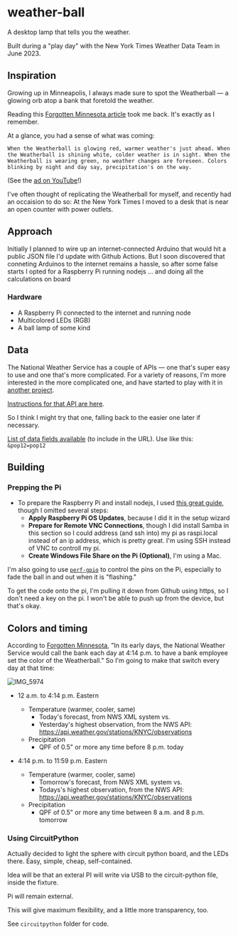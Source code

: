 # weather-ball
A desktop lamp that tells you the weather. 

Built during a "play day" with the New York Times Weather Data Team in June 2023.

## Inspiration

Growing up in Minneapolis, I always made sure to spot the Weatherball — a glowing orb atop a bank that foretold the weather.

Reading this [Forgotten Minnesota article](https://forgottenminnesota.com/forgotten-minnesota/2012/03/170) took me back. It's exactly as I remember.

At a glance, you had a sense of what was coming:

```
When the Weatherball is glowing red, warmer weather's just ahead. When the Weatherball is shining white, colder weather is in sight. When the Weatherball is wearing green, no weather changes are foreseen. Colors blinking by night and day say, precipitation's on the way.
```

(See the [ad on YouTube](https://youtu.be/0E5jcDt9tIM)!)

I've often thought of replicating the Weatherball for myself, and recently had an occaision to do so: At the New York Times I moved to a desk that is near an open counter with power outlets.

## Approach

Initially I planned to wire up an internet-connected Arduino that would hit a public JSON file I'd update with Github Actions. But I soon discovered that conneting Arduinos to the internet remains a hassle, so after some false starts I opted for a Raspberry Pi running nodejs ... and doing all the calculations on board

### Hardware

- A Raspberry Pi connected to the internet and running node
- Multicolored LEDs (RGB)
- A ball lamp of some kind

## Data

The National Weather Service has a couple of APIs — one that's super easy to use and one that's more complicated. For a variety of reasons, I'm more interested in the more complicated one, and have started to play with it in [another project](https://github.com/jkeefe/bot-house/tree/main/bots/weather-box).

[Instructions for that API are here](https://digital.mdl.nws.noaa.gov/xml/).

So I think I might try that one, falling back to the easier one later if necessary. 

[List of data fields available](https://digital.mdl.nws.noaa.gov/xml/docs/elementInputNames.php) (to include in the URL). Use like this: `&pop12=pop12`

## Building

### Prepping the Pi

- To prepare the Raspberry Pi and install nodejs, I used [this great guide](https://thisdavej.com/beginners-guide-to-installing-node-js-on-a-raspberry-pi/), though I omitted several steps:
    - **Apply Raspberry Pi OS Updates**, because I did it in the setup wizard
    - **Prepare for Remote VNC Connections**, though I did install Samba in this section so I could address (and ssh into) my pi as raspi.local instead of an ip address, which is pretty great. I'm using SSH instead of VNC to controll my pi.
    - **Create Windows File Share on the Pi (Optional)**, I'm using a Mac.

I'm also going to use [`perf-gpio`](https://www.npmjs.com/package/perf-gpio) to control the pins on the Pi, especially to fade the ball in and out when it is "flashing."

To get the code onto the pi, I'm pulling it down from Github using https, so I don't need a key on the pi. I won't be able to push up from the device, but that's okay.

## Colors and timing

According to [Forgotten Minnesota](https://forgottenminnesota.com/forgotten-minnesota/2012/03/170), "In its early days, the National Weather Service would call the bank each day at 4:14 p.m. to have a bank employee set the color of the Weatherball." So I'm going to make that switch every day at that time:

![IMG_5974](https://github.com/jkeefe/weather-ball/assets/312347/fc52b54d-59ac-4f5b-b9a1-17aad67d9e40)

- 12 a.m. to 4:14 p.m. Eastern
    - Temperature (warmer, cooler, same)
        - Today's forecast, from NWS XML system vs.
        - Yesterday's highest observation, from the NWS API: https://api.weather.gov/stations/KNYC/observations
    - Precipitation 
        - QPF of 0.5" or more any time before 8 p.m. today

- 4:14 p.m. to 11:59 p.m. Eastern
    - Temperature (warmer, cooler, same)
        - Tomorrow's forecast, from NWS XML system vs.
        - Todays's highest observation, from the NWS API: https://api.weather.gov/stations/KNYC/observations
    - Precipitation 
        - QPF of 0.5" or more any time between 8 a.m. and 8 p.m. tomorrow



### Using CircuitPython

Actually decided to light the sphere with circuit python board, and the LEDs there. Easy, simple, cheap, self-contained.

Idea will be that an exteral PI will write via USB to the circuit-python file, inside the fixture.

Pi will remain external.

This will give maximum flexibility, and a little more transparency, too.

See `circuitpython` folder for code.






